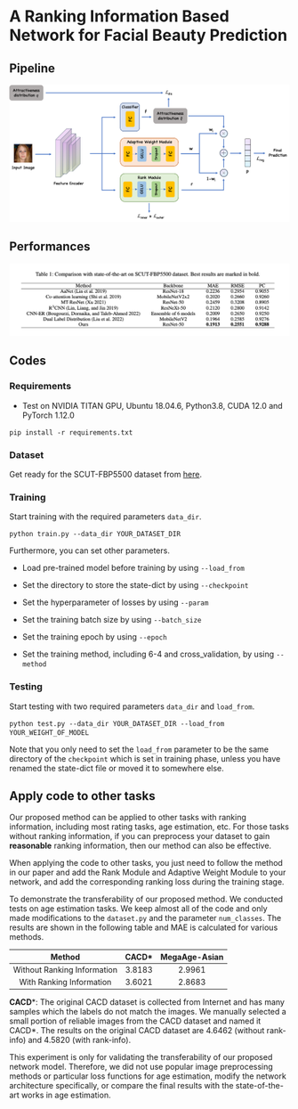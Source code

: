 # A Ranking Information Based Network for Facial Beauty Prediction



## Pipeline
![pipeline](./img/1.png)


## Performances
![performances](./img/2.png)


## Codes

### Requirements

- Test on NVIDIA TITAN GPU, Ubuntu 18.04.6, Python3.8, CUDA 12.0 and PyTorch 1.12.0

```
pip install -r requirements.txt
```



### Dataset

Get ready for the SCUT-FBP5500 dataset from [here](https://github.com/HCIILAB/SCUT-FBP5500-Database-Release).




### Training

Start training with the required parameters `data_dir`.

```
python train.py --data_dir YOUR_DATASET_DIR
```

Furthermore, you can set other parameters.

- Load pre-trained model before training by using `--load_from`

- Set the directory to store the state-dict by using `--checkpoint`
- Set the hyperparameter of losses by using `--param`
- Set the training batch size by using `--batch_size`
- Set the training epoch by using `--epoch`
- Set the training method, including 6-4 and cross_validation, by using `--method`



### Testing

Start testing with two required parameters `data_dir` and `load_from`.

```
python test.py --data_dir YOUR_DATASET_DIR --load_from YOUR_WEIGHT_OF_MODEL
```

Note that you only need to set the `load_from` parameter to be the same directory of the `checkpoint` which  is set in training phase, unless you have renamed the state-dict file or moved it to somewhere else.

## Apply code to other tasks

Our proposed method can be applied to other tasks with ranking information, including most rating tasks, age estimation, etc. For those tasks without ranking information, if you can preprocess your dataset to gain **reasonable** ranking information, then our method can also be effective.

When applying the code to other tasks, you just need to follow the method in our paper and add the Rank Module and Adaptive Weight Module to your network, and add the corresponding ranking loss during the training stage.

To demonstrate the transferability of our proposed method. We conducted tests on age estimation tasks. We keep almost all of the code and only made modifications to the `dataset.py` and the parameter `num_classes`. The results are shown in the following table and MAE is calculated for various methods.

|           Method            | CACD*  | MegaAge-Asian |
| :-------------------------: | :----: | :-----------: |
| Without Ranking Information | 3.8183 |    2.9961     |
|  With Ranking Information   | 3.6021 |    2.8683     |

**CACD***: The original CACD dataset is collected from Internet and has many samples which the labels do not match the images. We manually selected a small portion of reliable images from the CACD dataset and named it CACD*. The results on the original CACD dataset are 4.6462 (without rank-info) and 4.5820 (with rank-info).

This experiment is only for validating the transferability of our proposed network model. Therefore, we did not use popular image preprocessing methods or particular loss functions for age estimation, modify the network architecture specifically, or compare the final results with the state-of-the-art works in age estimation.
